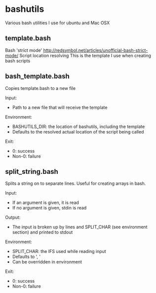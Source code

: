 bashutils
=========

Various bash utilities I use for ubuntu and Mac OSX

template.bash
-------------
Bash 'strict mode' http://redsymbol.net/articles/unofficial-bash-strict-mode/
Script location resolving
This is the template I use when creating bash scripts

bash_template.bash
------------------
Copies template.bash to a new file

Input:
 - Path to a new file that will receive the template

Environment:
 - BASHUTILS_DIR: the location of bashutils, including the template
  - Defaults to the resolved actual location of the script being called

Exit:
 - 0: success
 - Non-0: failure

split_string.bash
-----------------
Splits a string on to separate lines. Useful for creating arrays in bash.

Input:
 - If an argument is given, it is read
 - If no argument is given, stdin is read

Output:
 - The input is broken up by lines and SPLIT_CHAR (see environment section) 
 and printed to stdout

Environment:
 - SPLIT_CHAR: the IFS used while reading input
  - Defaults to ', '
  - Can be overridden in environment

Exit:
 - 0: success
 - Non-0: failure